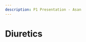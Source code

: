 ```yaml
---
description: P1 Presentation - Asan
---
```


# Diuretics



<figure><img src="../.gitbook/assets/Diuretics Slide.pptx.jpeg" alt=""><figcaption></figcaption></figure>

<div>

<figure><img src="../.gitbook/assets/Diuretics Slide.pptx.jpeg" alt=""><figcaption></figcaption></figure>

 

<figure><img src="../.gitbook/assets/Diuretics Slide.pptx 36.jpeg" alt=""><figcaption></figcaption></figure>

 

<figure><img src="../.gitbook/assets/Diuretics Slide.pptx 35.jpeg" alt=""><figcaption></figcaption></figure>

 

<figure><img src="../.gitbook/assets/Diuretics Slide.pptx 34.jpeg" alt=""><figcaption></figcaption></figure>

 

<figure><img src="../.gitbook/assets/Diuretics Slide.pptx 33.jpeg" alt=""><figcaption></figcaption></figure>

 

<figure><img src="../.gitbook/assets/Diuretics Slide.pptx 32.jpeg" alt=""><figcaption></figcaption></figure>

 

<figure><img src="../.gitbook/assets/Diuretics Slide.pptx 31.jpeg" alt=""><figcaption></figcaption></figure>

 

<figure><img src="../.gitbook/assets/Diuretics Slide.pptx 30.jpeg" alt=""><figcaption></figcaption></figure>

 

<figure><img src="../.gitbook/assets/Diuretics Slide.pptx 29.jpeg" alt=""><figcaption></figcaption></figure>

 

<figure><img src="../.gitbook/assets/Diuretics Slide.pptx 28.jpeg" alt=""><figcaption></figcaption></figure>

 

<figure><img src="../.gitbook/assets/Diuretics Slide.pptx 27.jpeg" alt=""><figcaption></figcaption></figure>

 

<figure><img src="../.gitbook/assets/Diuretics Slide.pptx 26.jpeg" alt=""><figcaption></figcaption></figure>

 

<figure><img src="../.gitbook/assets/Diuretics Slide.pptx 25.jpeg" alt=""><figcaption></figcaption></figure>

 

<figure><img src="../.gitbook/assets/Diuretics Slide.pptx 24.jpeg" alt=""><figcaption></figcaption></figure>

 

<figure><img src="../.gitbook/assets/Diuretics Slide.pptx 23.jpeg" alt=""><figcaption></figcaption></figure>

 

<figure><img src="../.gitbook/assets/Diuretics Slide.pptx 22.jpeg" alt=""><figcaption></figcaption></figure>

 

<figure><img src="../.gitbook/assets/Diuretics Slide.pptx 21.jpeg" alt=""><figcaption></figcaption></figure>

 

<figure><img src="../.gitbook/assets/Diuretics Slide.pptx 20.jpeg" alt=""><figcaption></figcaption></figure>

 

<figure><img src="../.gitbook/assets/Diuretics Slide.pptx 19.jpeg" alt=""><figcaption></figcaption></figure>

 

<figure><img src="../.gitbook/assets/Diuretics Slide.pptx 18.jpeg" alt=""><figcaption></figcaption></figure>

 

<figure><img src="../.gitbook/assets/Diuretics Slide.pptx 17.jpeg" alt=""><figcaption></figcaption></figure>

 

<figure><img src="../.gitbook/assets/Diuretics Slide.pptx 16.jpeg" alt=""><figcaption></figcaption></figure>

 

<figure><img src="../.gitbook/assets/Diuretics Slide.pptx 15.jpeg" alt=""><figcaption></figcaption></figure>

 

<figure><img src="../.gitbook/assets/Diuretics Slide.pptx 14.jpeg" alt=""><figcaption></figcaption></figure>

 

<figure><img src="../.gitbook/assets/Diuretics Slide.pptx 13.jpeg" alt=""><figcaption></figcaption></figure>

 

<figure><img src="../.gitbook/assets/Diuretics Slide.pptx 12.jpeg" alt=""><figcaption></figcaption></figure>

 

<figure><img src="../.gitbook/assets/Diuretics Slide.pptx 11.jpeg" alt=""><figcaption></figcaption></figure>

 

<figure><img src="../.gitbook/assets/Diuretics Slide.pptx 10.jpeg" alt=""><figcaption></figcaption></figure>

 

<figure><img src="../.gitbook/assets/Diuretics Slide.pptx 9.jpeg" alt=""><figcaption></figcaption></figure>

 

<figure><img src="../.gitbook/assets/Diuretics Slide.pptx 8.jpeg" alt=""><figcaption></figcaption></figure>

 

<figure><img src="../.gitbook/assets/Diuretics Slide.pptx 7.jpeg" alt=""><figcaption></figcaption></figure>

 

<figure><img src="../.gitbook/assets/Diuretics Slide.pptx 6.jpeg" alt=""><figcaption></figcaption></figure>

 

<figure><img src="../.gitbook/assets/Diuretics Slide.pptx 5.jpeg" alt=""><figcaption></figcaption></figure>

 

<figure><img src="../.gitbook/assets/Diuretics Slide.pptx 4.jpeg" alt=""><figcaption></figcaption></figure>

 

<figure><img src="../.gitbook/assets/Diuretics Slide.pptx 3.jpeg" alt=""><figcaption></figcaption></figure>

 

<figure><img src="../.gitbook/assets/Diuretics Slide.pptx 2.jpeg" alt=""><figcaption></figcaption></figure>

</div>

<figure><img src="../.gitbook/assets/Diuretics Slide.pptx 2.jpeg" alt=""><figcaption></figcaption></figure>

<figure><img src="../.gitbook/assets/Diuretics Slide.pptx 3.jpeg" alt=""><figcaption></figcaption></figure>

<figure><img src="../.gitbook/assets/Diuretics Slide.pptx 4.jpeg" alt=""><figcaption></figcaption></figure>

<figure><img src="../.gitbook/assets/Diuretics Slide.pptx 5.jpeg" alt=""><figcaption></figcaption></figure>

<figure><img src="../.gitbook/assets/Diuretics Slide.pptx 7.jpeg" alt=""><figcaption></figcaption></figure>

<figure><img src="../.gitbook/assets/Diuretics Slide.pptx 8.jpeg" alt=""><figcaption></figcaption></figure>

<figure><img src="../.gitbook/assets/Diuretics Slide.pptx 9.jpeg" alt=""><figcaption></figcaption></figure>

<figure><img src="../.gitbook/assets/Diuretics Slide.pptx 10.jpeg" alt=""><figcaption></figcaption></figure>

<figure><img src="../.gitbook/assets/Diuretics Slide.pptx 11.jpeg" alt=""><figcaption></figcaption></figure>

<figure><img src="../.gitbook/assets/Diuretics Slide.pptx 12.jpeg" alt=""><figcaption></figcaption></figure>

<figure><img src="../.gitbook/assets/Diuretics Slide.pptx 13.jpeg" alt=""><figcaption></figcaption></figure>

<figure><img src="../.gitbook/assets/Diuretics Slide.pptx 14.jpeg" alt=""><figcaption></figcaption></figure>

<figure><img src="../.gitbook/assets/Diuretics Slide.pptx 15.jpeg" alt=""><figcaption></figcaption></figure>

<figure><img src="../.gitbook/assets/Diuretics Slide.pptx 16.jpeg" alt=""><figcaption></figcaption></figure>

<figure><img src="../.gitbook/assets/Diuretics Slide.pptx 17.jpeg" alt=""><figcaption></figcaption></figure>

<figure><img src="../.gitbook/assets/Diuretics Slide.pptx 19.jpeg" alt=""><figcaption></figcaption></figure>

<figure><img src="../.gitbook/assets/Diuretics Slide.pptx 20.jpeg" alt=""><figcaption></figcaption></figure>

<figure><img src="../.gitbook/assets/Diuretics Slide.pptx 21.jpeg" alt=""><figcaption></figcaption></figure>

<figure><img src="../.gitbook/assets/Diuretics Slide.pptx 23.jpeg" alt=""><figcaption></figcaption></figure>

<figure><img src="../.gitbook/assets/Diuretics Slide.pptx 24.jpeg" alt=""><figcaption></figcaption></figure>

<figure><img src="../.gitbook/assets/Diuretics Slide.pptx 25.jpeg" alt=""><figcaption></figcaption></figure>

<figure><img src="../.gitbook/assets/Diuretics Slide.pptx 26.jpeg" alt=""><figcaption></figcaption></figure>

<figure><img src="../.gitbook/assets/Diuretics Slide.pptx 27.jpeg" alt=""><figcaption></figcaption></figure>

<figure><img src="../.gitbook/assets/Diuretics Slide.pptx 28.jpeg" alt=""><figcaption></figcaption></figure>

<figure><img src="../.gitbook/assets/Diuretics Slide.pptx 29.jpeg" alt=""><figcaption></figcaption></figure>

<figure><img src="../.gitbook/assets/Diuretics Slide.pptx 30.jpeg" alt=""><figcaption></figcaption></figure>

<figure><img src="../.gitbook/assets/Diuretics Slide.pptx 31.jpeg" alt=""><figcaption></figcaption></figure>

<figure><img src="../.gitbook/assets/Diuretics Slide.pptx 32.jpeg" alt=""><figcaption></figcaption></figure>

<figure><img src="../.gitbook/assets/Diuretics Slide.pptx 33.jpeg" alt=""><figcaption></figcaption></figure>

<figure><img src="../.gitbook/assets/Diuretics Slide.pptx 34.jpeg" alt=""><figcaption></figcaption></figure>

<figure><img src="../.gitbook/assets/Diuretics Slide.pptx 35.jpeg" alt=""><figcaption></figcaption></figure>

<figure><img src="../.gitbook/assets/Diuretics Slide.pptx 36.jpeg" alt=""><figcaption></figcaption></figure>
